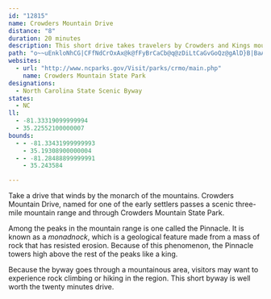 ```yaml
---
id: "12815"
name: Crowders Mountain Drive
distance: "8"
duration: 20 minutes
description: This short drive takes travelers by Crowders and Kings mountains in Gaston and Cleveland Counties.
path: "o~~uEnkloNhCG|CFfNdCrOxAx@k@fFyBrCaCb@q@zDiLtCaGvGoQz@gAlD}B|BaAxA_@jLyAh@MnC}A|Ay@~@YfCg@z@YrDmCrC_BlAe@vE_AtLuHxEqBjLiI|A_B~@gBXcBHiAWiEe@mDDiB^eA`DmFbAuEpAsJf@sBbDmGX_B@aB[qCc@aB_AgBOeAT{NRmAXm@tEmFp@kANm@?qBmA{EYmBSwBA_BHiBNy@nBsFTqAB_GIi@e@Z_QxDwIrCcCJoL?aKGiBQ}As@u@q@iCaFsA_B_QaJkC{@eCWsB?_C^{KlCmAFcASk@a@o@}@_JuNoBoC}AyAuCmBaBe@oAEgJfMcAx@}UnMeCnBoPnO{HbEsDfAwC`@}KUmAKgB_@mJmDiA}@_AoAuNwTyBmCy@k@s@SsEoAsB[mA]kIyE"
websites:
  - url: "http://www.ncparks.gov/Visit/parks/crmo/main.php"
    name: Crowders Mountain State Park
designations:
  - North Carolina State Scenic Byway
states:
  - NC
ll:
  - -81.33319099999994
  - 35.22552100000007
bounds:
  - - -81.33431999999993
    - 35.19308900000004
  - - -81.28488899999991
    - 35.243584

---
```


<p>Take a drive that winds by the monarch of the mountains.
Crowders Mountain Drive, named for one of the early settlers passes
a scenic three-mile mountain range and through Crowders Mountain
State Park.</p>
<p>Among the peaks in the mountain range is one called the
Pinnacle. It is known as a <dfn>monadnock</dfn>, which is a
geological feature made from a mass of rock that has resisted
erosion. Because of this phenomenon, the Pinnacle towers high above
the rest of the peaks like a king.</p>
<p>Because the byway goes through a mountainous area, visitors may
want to experience rock climbing or hiking in the region. This
short byway is well worth the twenty minutes drive.</p>
